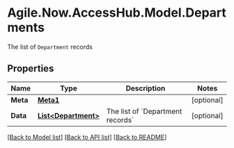 # Agile.Now.AccessHub.Model.Departments
The list of `Department` records

## Properties

Name | Type | Description | Notes
------------ | ------------- | ------------- | -------------
**Meta** | [**Meta1**](Meta1.md) |  | [optional] 
**Data** | [**List&lt;Department&gt;**](Department.md) | The list of &#x60;Department records&#x60; | [optional] 

[[Back to Model list]](../README.md#documentation-for-models) [[Back to API list]](../README.md#documentation-for-api-endpoints) [[Back to README]](../README.md)


